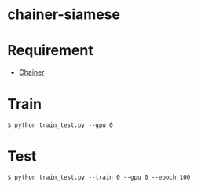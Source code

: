 chainer-siamese
===============

# Requirement

- [Chainer](https://github.com/pfnet/chainer)

# Train

```
$ python train_test.py --gpu 0
```

# Test

```
$ python train_test.py --train 0 --gpu 0 --epoch 100
```
